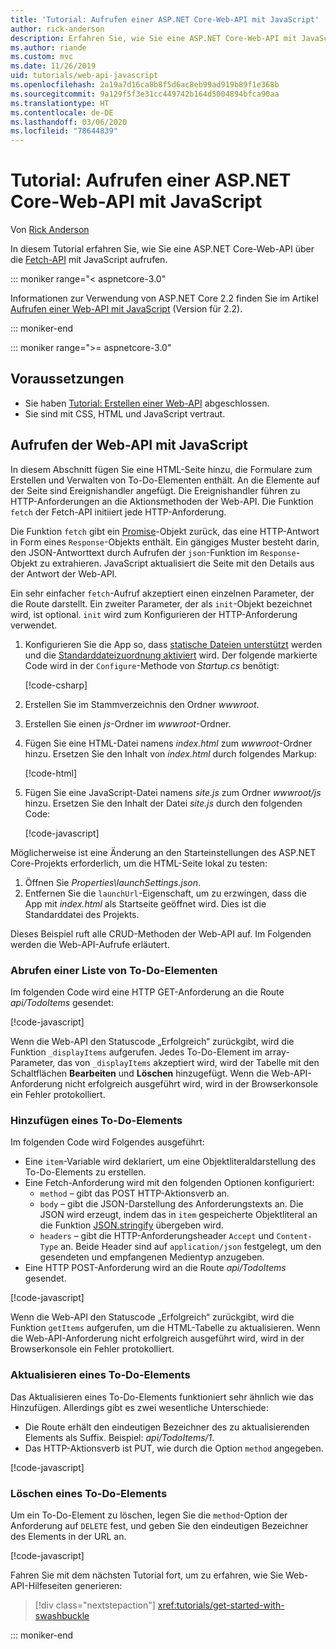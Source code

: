 ```yaml
---
title: 'Tutorial: Aufrufen einer ASP.NET Core-Web-API mit JavaScript'
author: rick-anderson
description: Erfahren Sie, wie Sie eine ASP.NET Core-Web-API mit JavaScript aufrufen.
ms.author: riande
ms.custom: mvc
ms.date: 11/26/2019
uid: tutorials/web-api-javascript
ms.openlocfilehash: 2a19a7d16ca8b8f5d6ac8eb99ad919b89f1e368b
ms.sourcegitcommit: 9a129f5f3e31cc449742b164d5004894bfca90aa
ms.translationtype: HT
ms.contentlocale: de-DE
ms.lasthandoff: 03/06/2020
ms.locfileid: "78644839"
---
```

# <a name="tutorial-call-an-aspnet-core-web-api-with-javascript"></a>Tutorial: Aufrufen einer ASP.NET Core-Web-API mit JavaScript

Von [Rick Anderson](https://twitter.com/RickAndMSFT)

In diesem Tutorial erfahren Sie, wie Sie eine ASP.NET Core-Web-API über die [Fetch-API](https://developer.mozilla.org/docs/Web/API/Fetch_API) mit JavaScript aufrufen.

::: moniker range="< aspnetcore-3.0"

Informationen zur Verwendung von ASP.NET Core 2.2 finden Sie im Artikel [Aufrufen einer Web-API mit JavaScript](xref:tutorials/first-web-api#call-the-web-api-with-javascript) (Version für 2.2).

::: moniker-end

::: moniker range=">= aspnetcore-3.0"

## <a name="prerequisites"></a>Voraussetzungen

* Sie haben [Tutorial: Erstellen einer Web-API](xref:tutorials/first-web-api) abgeschlossen.
* Sie sind mit CSS, HTML und JavaScript vertraut.

## <a name="call-the-web-api-with-javascript"></a>Aufrufen der Web-API mit JavaScript

In diesem Abschnitt fügen Sie eine HTML-Seite hinzu, die Formulare zum Erstellen und Verwalten von To-Do-Elementen enthält. An die Elemente auf der Seite sind Ereignishandler angefügt. Die Ereignishandler führen zu HTTP-Anforderungen an die Aktionsmethoden der Web-API. Die Funktion `fetch` der Fetch-API initiiert jede HTTP-Anforderung.

Die Funktion `fetch` gibt ein [Promise](https://developer.mozilla.org/docs/Web/JavaScript/Reference/Global_Objects/Promise)-Objekt zurück, das eine HTTP-Antwort in Form eines `Response`-Objekts enthält. Ein gängiges Muster besteht darin, den JSON-Antworttext durch Aufrufen der `json`-Funktion im `Response`-Objekt zu extrahieren. JavaScript aktualisiert die Seite mit den Details aus der Antwort der Web-API.

Ein sehr einfacher `fetch`-Aufruf akzeptiert einen einzelnen Parameter, der die Route darstellt. Ein zweiter Parameter, der als `init`-Objekt bezeichnet wird, ist optional. `init` wird zum Konfigurieren der HTTP-Anforderung verwendet.

1. Konfigurieren Sie die App so, dass [statische Dateien unterstützt](/dotnet/api/microsoft.aspnetcore.builder.staticfileextensions.usestaticfiles#Microsoft_AspNetCore_Builder_StaticFileExtensions_UseStaticFiles_Microsoft_AspNetCore_Builder_IApplicationBuilder_) werden und die [Standarddateizuordnung aktiviert](/dotnet/api/microsoft.aspnetcore.builder.defaultfilesextensions.usedefaultfiles#Microsoft_AspNetCore_Builder_DefaultFilesExtensions_UseDefaultFiles_Microsoft_AspNetCore_Builder_IApplicationBuilder_) wird. Der folgende markierte Code wird in der `Configure`-Methode von *Startup.cs* benötigt:

    [!code-csharp[](first-web-api/samples/3.0/TodoApi/StartupJavaScript.cs?highlight=8-9&name=snippet_configure)]

1. Erstellen Sie im Stammverzeichnis den Ordner *wwwroot*.

1. Erstellen Sie einen *js*-Ordner im *wwwroot*-Ordner.

1. Fügen Sie eine HTML-Datei namens *index.html* zum *wwwroot*-Ordner hinzu. Ersetzen Sie den Inhalt von *index.html* durch folgendes Markup:

    [!code-html[](first-web-api/samples/3.0/TodoApi/wwwroot/index.html)]

1. Fügen Sie eine JavaScript-Datei namens *site.js* zum Ordner *wwwroot/js* hinzu. Ersetzen Sie den Inhalt der Datei *site.js* durch den folgenden Code:

    [!code-javascript[](first-web-api/samples/3.0/TodoApi/wwwroot/js/site.js?name=snippet_SiteJs)]

Möglicherweise ist eine Änderung an den Starteinstellungen des ASP.NET Core-Projekts erforderlich, um die HTML-Seite lokal zu testen:

1. Öffnen Sie *Properties\launchSettings.json*.
1. Entfernen Sie die `launchUrl`-Eigenschaft, um zu erzwingen, dass die App mit *index.html* als Startseite geöffnet wird. Dies ist die Standarddatei des Projekts.

Dieses Beispiel ruft alle CRUD-Methoden der Web-API auf. Im Folgenden werden die Web-API-Aufrufe erläutert.

### <a name="get-a-list-of-to-do-items"></a>Abrufen einer Liste von To-Do-Elementen

Im folgenden Code wird eine HTTP GET-Anforderung an die Route *api/TodoItems* gesendet:

[!code-javascript[](first-web-api/samples/3.0/TodoApi/wwwroot/js/site.js?name=snippet_GetItems)]

Wenn die Web-API den Statuscode „Erfolgreich“ zurückgibt, wird die Funktion `_displayItems` aufgerufen. Jedes To-Do-Element im array-Parameter, das von `_displayItems` akzeptiert wird, wird der Tabelle mit den Schaltflächen **Bearbeiten** und **Löschen** hinzugefügt. Wenn die Web-API-Anforderung nicht erfolgreich ausgeführt wird, wird in der Browserkonsole ein Fehler protokolliert.

### <a name="add-a-to-do-item"></a>Hinzufügen eines To-Do-Elements

Im folgenden Code wird Folgendes ausgeführt:

* Eine `item`-Variable wird deklariert, um eine Objektliteraldarstellung des To-Do-Elements zu erstellen.
* Eine Fetch-Anforderung wird mit den folgenden Optionen konfiguriert:
  * `method` – gibt das POST HTTP-Aktionsverb an.
  * `body` – gibt die JSON-Darstellung des Anforderungstexts an. Die JSON wird erzeugt, indem das in `item` gespeicherte Objektliteral an die Funktion [JSON.stringify](https://developer.mozilla.org/docs/Web/JavaScript/Reference/Global_Objects/JSON/stringify) übergeben wird.
  * `headers` – gibt die HTTP-Anforderungsheader `Accept` und `Content-Type` an. Beide Header sind auf `application/json` festgelegt, um den gesendeten und empfangenen Medientyp anzugeben.
* Eine HTTP POST-Anforderung wird an die Route *api/TodoItems* gesendet.

[!code-javascript[](first-web-api/samples/3.0/TodoApi/wwwroot/js/site.js?name=snippet_AddItem)]

Wenn die Web-API den Statuscode „Erfolgreich“ zurückgibt, wird die Funktion `getItems` aufgerufen, um die HTML-Tabelle zu aktualisieren. Wenn die Web-API-Anforderung nicht erfolgreich ausgeführt wird, wird in der Browserkonsole ein Fehler protokolliert.

### <a name="update-a-to-do-item"></a>Aktualisieren eines To-Do-Elements

Das Aktualisieren eines To-Do-Elements funktioniert sehr ähnlich wie das Hinzufügen. Allerdings gibt es zwei wesentliche Unterschiede:

* Die Route erhält den eindeutigen Bezeichner des zu aktualisierenden Elements als Suffix. Beispiel: *api/TodoItems/1*.
* Das HTTP-Aktionsverb ist PUT, wie durch die Option `method` angegeben.

[!code-javascript[](first-web-api/samples/3.0/TodoApi/wwwroot/js/site.js?name=snippet_UpdateItem)]

### <a name="delete-a-to-do-item"></a>Löschen eines To-Do-Elements

Um ein To-Do-Element zu löschen, legen Sie die `method`-Option der Anforderung auf `DELETE` fest, und geben Sie den eindeutigen Bezeichner des Elements in der URL an.

[!code-javascript[](first-web-api/samples/3.0/TodoApi/wwwroot/js/site.js?name=snippet_DeleteItem)]

Fahren Sie mit dem nächsten Tutorial fort, um zu erfahren, wie Sie Web-API-Hilfeseiten generieren:

> [!div class="nextstepaction"]
> <xref:tutorials/get-started-with-swashbuckle>

::: moniker-end
